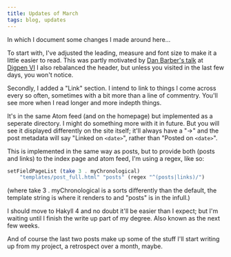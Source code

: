 ```yaml
---
title: Updates of March
tags: blog, updates
---
```


In which I document some changes I made around here…

To start with, I've adjusted the leading, measure and font size to make it a little
easier to read. This was partly motivated by [Dan Barber's talk][talk] at [Digpen VI][]
I also rebalanced the header, but unless you visited in the last few days, you won't
notice.

Secondly, I added a "Link" section. I intend to link to things I come across every 
so often, sometimes with a bit more than a line of commentry. You'll see more when 
I read longer and more indepth things.

It's in the same Atom feed (and on the homepage) but implemented as a seperate
directory. I might do something more with it in future. But you will see it displayed 
differently on the site itself; it'll always have a "&rarr;" and the post metadata 
will say "Linked on `<date>`", rather than "Posted on `<date>`".

This is implemented in the same way as posts, but to provide both (posts and links)
to the index page and atom feed, I'm using a regex, like so:

```haskell
setFieldPageList (take 3 . myChronological) 
    "templates/post_full.html" "posts" (regex "^(posts|links)/")
```

(where take 3 . myChronological is a sorts differently than the default, the
template string is where it renders to and "posts" is in the infull.)

I should move to Hakyll 4 and no doubt it'll be easier than I expect; but I'm 
waiting until I finish the write up part of my degree. Also known as the next few 
weeks.

And of course the last two posts make up some of the stuff I'll start writing up
from my project, a retrospect over a month, maybe.

[talk]: https://speakerdeck.com/danbarber/design-eye-for-the-developer-guy
[Digpen VI]: /posts/digpen-vi.html

